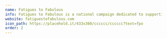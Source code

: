 ```yaml
---
name: Fatigues to Fabulous
info: Fatigues to Fabulous is a national campaign dedicated to supporting women presently serving in our nation’s military as well as recent veterans, particularly focusing on the unique issues female veterans face as they transition from military to civilian life.
website: fatiguestofabulous.com
icon_path: https://placehold.it/433x360/cccccc/cccccc?text=fpo
order: 2
---
```


